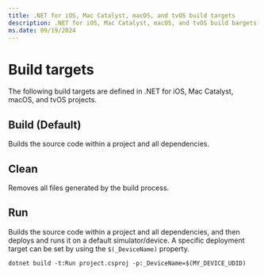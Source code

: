 ```yaml
---
title: .NET for iOS, Mac Catalyst, macOS, and tvOS build targets
description: .NET for iOS, Mac Catalyst, macOS, and tvOS build bargets
ms.date: 09/19/2024
---
```


# Build targets

The following build targets are defined in .NET for iOS, Mac Catalyst, macOS, and tvOS projects.

## Build (Default)

Builds the source code within a project and all dependencies.

## Clean

Removes all files generated by the build process.

## Run

Builds the source code within a project and all dependencies, and then deploys and runs it
on a default simulator/device. A specific deployment target can be set by using the `$(_DeviceName)` property. 

```
dotnet build -t:Run project.csproj -p:_DeviceName=$(MY_DEVICE_UDID)
```
